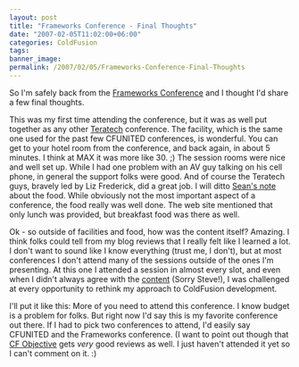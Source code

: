 ```yaml
---
layout: post
title: "Frameworks Conference - Final Thoughts"
date: "2007-02-05T11:02:00+06:00"
categories: ColdFusion 
tags: 
banner_image: 
permalink: /2007/02/05/Frameworks-Conference-Final-Thoughts
---
```


So I'm safely back from the <a href="http://www.frameworksconference.com/">Frameworks Conference</a> and I thought I'd share a few final thoughts. 

This was my first time attending the conference, but it was as well put together as any other <a href="http://www.teratech.com/">Teratech</a> conference. The facility, which is the same one used for the past few CFUNITED conferences, is wonderful. You can get to your hotel room from the conference, and back again, in about 5 minutes. I think at MAX it was more like 30. ;) The session rooms were nice and well set up. While I had one problem with an AV guy talking on his cell phone, in general the support folks were good. And of course the Teratech guys, bravely led by Liz Frederick, did a great job. I will ditto <a href="http://corfield.org/entry/The_Frameworks_Conference_was_great">Sean's  note</a> about the food. While obviously not the most important aspect of a conference, the food really was well done. The web site mentioned that only lunch was provided, but breakfast food was there as well. 

Ok - so outside of facilities and food, how was the content itself? Amazing. I think folks could tell from my blog reviews that I really felt like I learned a lot. I don't want to sound like I know everything (trust me, I don't), but at most conferences I don't attend many of the sessions outside of the ones I'm presenting. At this one I attended a session in almost every slot, and even when I didn't always agree with the <a href="http://ray.camdenfamily.com/index.cfm/2007/2/1/Frameworks-Conference-CFCs-ARE-the-Framework-by-Steve-Nelson">content</a> (Sorry Steve!), I was challenged at every opportunity to rethink my approach to ColdFusion development.

I'll put it like this: More of you need to attend this conference. I know budget is a problem for folks. But right now I'd say this is my favorite conference out there. If I had to pick two conferences to attend, I'd easily say CFUNITED and the Frameworks conference. (I want to point out though that <a href="http://www.cfobjective.com/conference/">CF Objective</a> gets <i>very</i> good reviews as well. I just haven't attended it yet so I can't comment on it. :)